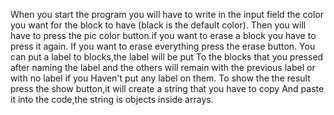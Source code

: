 When you start the program you will have to write in the input field the color you want for the block to have (black is the default color).
Then you will have to press the pic color button.if you want to erase a block you have to press it again.
If you want to erase everything press the erase button. You can put a label to blocks,the label will be put
To the blocks that you pressed after naming the label and the others will remain with the previous label or with no label if you
Haven't put any label on them. To show the the result press the show button,it will create a string that you have to copy
And paste it into the code,the string is objects inside arrays.
